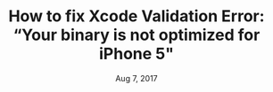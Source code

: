 ---
title: 'How to fix Xcode Validation Error: “Your binary is not optimized for iPhone 5"'
date: Aug 7, 2017
desc: "I recently ran into this error while archiving my app for upload to iTunes Connect. For these fixes, you will need to have your launch screen images. You can either generate them at appicon.build (an awesome website, by the way) or use a black screen."
link: "https://medium.com/react-coach/how-to-fix-xcode-validation-error-your-binary-is-not-optimized-for-iphone-5-155f7ee70868"
---